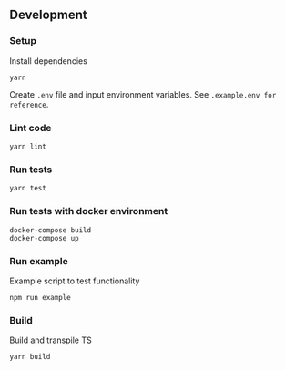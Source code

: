 ## Development

### Setup

Install dependencies

```
yarn
```

Create `.env` file and input environment variables. See `.example.env for reference`.

### Lint code

```
yarn lint
```

### Run tests

```
yarn test
```

### Run tests with docker environment

```
docker-compose build
docker-compose up
```

### Run example

Example script to test functionality

```
npm run example
```

### Build

Build and transpile TS

```
yarn build
```
